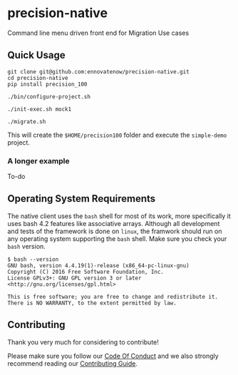 # precision-native
Command line menu driven front end for Migration Use cases

## Quick Usage
```
git clone git@github.com:ennovatenow/precision-native.git
cd precision-native
pip install precision_100

./bin/configure-project.sh

./init-exec.sh mock1

./migrate.sh
```

This will create the `$HOME/precision100` folder and execute the `simple-demo` project.

### A longer example
To-do

## Operating System Requirements
The native client uses the `bash` shell for most of its work, more specifically it uses bash 4.2 features like associative arrays. Although all development and tests of the framework is done on `linux`, the framwork should run on any operating system supporting the `bash` shell.
Make sure you check your `bash` version.

```
$ bash --version
GNU bash, version 4.4.19(1)-release (x86_64-pc-linux-gnu)
Copyright (C) 2016 Free Software Foundation, Inc.
License GPLv3+: GNU GPL version 3 or later <http://gnu.org/licenses/gpl.html>

This is free software; you are free to change and redistribute it.
There is NO WARRANTY, to the extent permitted by law.
```

## Contributing
Thank you very much for considering to contribute!

Please make sure you follow our [Code Of Conduct](CODE_OF_CONDUCT.md) and we also strongly recommend reading our [Contributing Guide](CONTRIBUTING.md).
